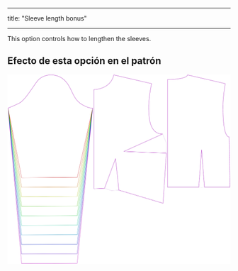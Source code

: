- - -
title: "Sleeve length bonus"
- - -

This option controls how to lengthen the sleeves.

## Efecto de esta opción en el patrón

![This image shows the effect of this option by superimposing several variants that have a different value for this option](breanna_sleevelengthbonus_sample.svg "Effect of this option on the pattern")
